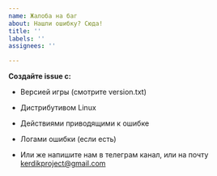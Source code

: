 ```yaml
---
name: Жалоба на баг
about: Нашли ошибку? Сюда!
title: ''
labels: ''
assignees: ''

---
```


**Создайте issue с:**

- Версией игры (смотрите version.txt)

- Дистрибутивом Linux

- Действиями приводящими к ошибке

- Логами ошибки (если есть)

- Или же напишите нам в телеграм канал, или на почту kerdikproject@gmail.com

